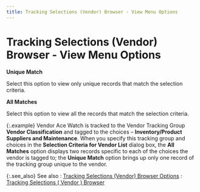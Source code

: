 ```yaml
---
title: Tracking Selections (Vendor) Browser - View Menu Options
---
```


# Tracking Selections (Vendor) Browser - View Menu Options


**Unique Match**


Select this option to view only unique records that match the selection  criteria.


**All Matches**


Select this option to view all the records that match the selection  criteria.


{:.example}
Vendor Ace Watch is tracked to the Vendor  Tracking Group **Vendor Classification**  and tagged to the choices – **Inventory/Product 
 Suppliers and Maintenance**. When you specify this tracking group  and choices in the **Selection Criteria 
 for Vendor List** dialog box, the **All 
 Matches** option displays two records specific to each of the choices  the vendor is tagged to; the **Unique Match**  option brings up only one record of the tracking group unique to the vendor.


{:.see_also}
See also
: [Tracking  Selections (Vendor) Browser Options]({{site.ct_baseurl}}/misc/tracking_selections_(vendors)_browser_options.html)
: [Tracking  Selections ( Vendor ) Browser]({{site.ct_baseurl}}/vendor-tracking/tracking_selections_vendor_browser.html)
